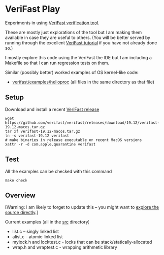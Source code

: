 # VeriFast Play

Experiments in using [VeriFast verification tool](https://github.com/verifast/verifast).

These are mostly just explorations of the tool but I am making them available
in case they are useful to others.
(You will be better served by running through the excellent
[VeriFast tutorial](https://people.cs.kuleuven.be/~bart.jacobs/verifast/tutorial.pdf)
if you have not already done so.)

I mostly explore this code using the VeriFast the IDE but I am including
a Makefile so that I can run regression tests on them.

Similar (possibly better) worked examples of OS kernel-like code:

- [verifast/examples/helloproc](https://github.com/verifast/verifast/blob/master/examples/helloproc/vf_README.txt)
  (all files in the same directory as that file)

## Setup

Download and install a recent [VeriFast
release](https://github.com/verifast/verifast/releases)

    wget https://github.com/verifast/verifast/releases/download/19.12/verifast-19.12-macos.tar.gz
    tar xf verifast-19.12-macos.tar.gz
    ln -s verifast-19.12 verifast
    # make binaries in release executable on recent MacOS versions
    xattr -r -d com.apple.quarantine verifast

## Test

All the examples can be checked with this command

    make check

## Overview

[Warning: I am likely to forget to update this – you might want to [explore the source directly](src).]

Current examples (all in the [src](src) directory)

- list.c – singly linked list
- alist.c - atomic linked list
- mylock.h and locktest.c - locks that can be stack/statically-allocated
- wrap.h and wraptest.c - wrapping arithmetic library
